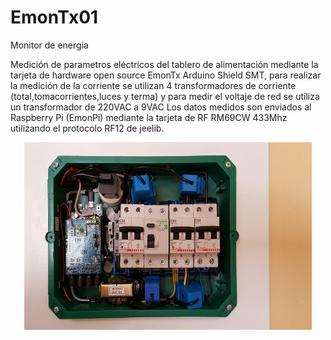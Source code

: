 # EmonTx01
Monitor de energia

Medición de parametros eléctricos del tablero de alimentación mediante la tarjeta de hardware open source EmonTx Arduino Shield SMT, para realizar la medición de la corriente se utilizan 4 transformadores de corriente (total,tomacorrientes,luces y terma) y para medir el voltaje de red se utiliza un transformador de 220VAC a 9VAC
Los datos medidos son enviados al Raspberry Pi (EmonPi) mediante la tarjeta de RF RM69CW 433Mhz utilizando el protocolo RF12 de jeelib.

<p align="center">
  <img width="460" height="300" src="/docs/files/20180324_135821.jpg">
</p>
